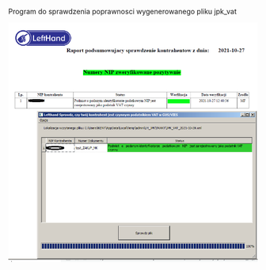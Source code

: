 Program do sprawdzenia poprawnosci wygenerowanego pliku jpk_vat 

![wyglada aplikacji](https://github.com/ggrek1988/check_file_jpk_vat/blob/master/screen_use_program.png?raw=true)
